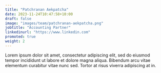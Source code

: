 ```yaml
---
title: "Patchranan Aekpatcha"
date: 2023-11-24T10:47:58+10:00
draft: false
image: "images/team/patchranan-aekpatcha.png"
jobtitle: "Accounting Partner"
linkedinurl: "https://www.linkedin.com"
promoted: true
weight: 2
---
```


Lorem ipsum dolor sit amet, consectetur adipiscing elit, sed do eiusmod tempor incididunt ut labore et dolore magna aliqua. Bibendum arcu vitae elementum curabitur vitae nunc sed. Tortor at risus viverra adipiscing at in.
